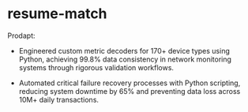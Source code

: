 # resume-match

Prodapt:


*  Engineered custom metric decoders for 170+ device types using Python, achieving 99.8% data consistency in network monitoring systems through rigorous validation workflows.

* Automated critical failure recovery processes with Python scripting, reducing system downtime by 65% and preventing data loss across 10M+ daily transactions.